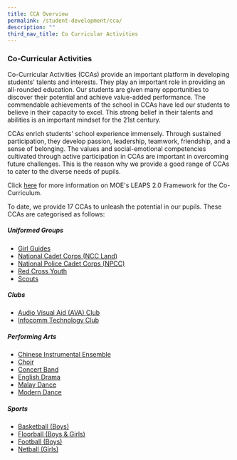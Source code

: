 ```yaml
---
title: CCA Overview
permalink: /student-development/cca/
description: ""
third_nav_title: Co Curricular Activities
---
```


### Co-Curricular Activities

Co-Curricular Activities (CCAs) provide an important platform in developing students' talents and interests. They play an important role in providing an all-rounded education. Our students are given many opportunities to discover their potential and achieve value-added performance. The commendable achievements of the school in CCAs have led our students to believe in their capacity to excel. This strong belief in their talents and abilities is an important mindset for the 21st century.

CCAs enrich students' school experience immensely. Through sustained participation, they develop passion, leadership, teamwork, friendship, and a sense of belonging. The values and social-emotional competencies cultivated through active participation in CCAs are important in overcoming future challenges. This is the reason why we provide a good range of CCAs to cater to the diverse needs of pupils.

Click [here](https://serangoonsec-moe-edu-sg-admin.cwp.sg/qql/slot/u179/Parents%20&%20Students/LEAPS%202.0/LEAPS_2.0_Public_Version.pdf) for more information on MOE's LEAPS 2.0 Framework for the Co-Curriculum.

To date, we provide 17 CCAs to unleash the potential in our pupils. These CCAs are categorised as follows:

##### Uniformed Groups

- [Girl Guides](https://serangoonsec.moe.edu.sg/student-development/co-curricular-activities/uniformed-groups/girl-guides)
- [National Cadet Corps (NCC Land)](https://serangoonsec.moe.edu.sg/student-development/co-curricular-activities/uniformed-groups/national-cadet-corps-land)
- [National Police Cadet Corps (NPCC)](https://serangoonsec.moe.edu.sg/student-development/co-curricular-activities/uniformed-groups/national-police-cadet-corps)
- [Red Cross Youth](https://serangoonsec.moe.edu.sg/student-development/co-curricular-activities/uniformed-groups/red-cross-youth)
- [Scouts](https://serangoonsec.moe.edu.sg/student-development/co-curricular-activities/uniformed-groups/scouts)

##### Clubs

- [Audio Visual Aid (AVA) Club](https://serangoonsec-moe-edu-sg-admin.cwp.sg/student-development/co-curricular-activities/clubs/audio-visual-aid-ava-club)
- [Infocomm Technology Club](https://serangoonsec-moe-edu-sg-admin.cwp.sg/student-development/co-curricular-activities/clubs/infocomm-technology-club)

##### Performing Arts

- [Chinese Instrumental Ensemble](https://serangoonsec.moe.edu.sg/student-development/co-curricular-activities/performing-arts/chinese-instrumental-ensemble)
- [Choir](https://serangoonsec.moe.edu.sg/student-development/co-curricular-activities/performing-arts/choir)
- [Concert Band](https://serangoonsec.moe.edu.sg/student-development/co-curricular-activities/performing-arts/concert-band)
- [English Drama](https://serangoonsec-moe-edu-sg-admin.cwp.sg/student-development/co-curricular-activities/performing-arts/english-drama)
- [Malay Dance](https://serangoonsec.moe.edu.sg/student-development/co-curricular-activities/performing-arts/malay-dance)
- [Modern Dance](https://serangoonsec-moe-edu-sg-admin.cwp.sg/student-development/co-curricular-activities/performing-arts/modern-dance)

##### Sports

- [Basketball (Boys)](https://serangoonsec.moe.edu.sg/student-development/co-curricular-activities/sports/basketball-boys)
- [Floorball (Boys & Girls)](https://serangoonsec-moe-edu-sg-admin.cwp.sg/student-development/co-curricular-activities/sports/floorball-boys-n-girls)
- [Football (Boys)](https://serangoonsec.moe.edu.sg/student-development/co-curricular-activities/sports/football-boys)
- [Netball (Girls)](https://serangoonsec-moe-edu-sg-admin.cwp.sg/student-development/co-curricular-activities/sports/netball-girls)
